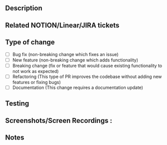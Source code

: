 ## Description

<!-- Put the PR description here -->

## Related NOTION/Linear/JIRA tickets

<!-- MOT - [ticket ID here] - title of the ticket -->

## Type of change

- [ ] Bug fix (non-breaking change which fixes an issue)
- [ ] New feature (non-breaking change which adds functionality)
- [ ] Breaking change (fix or feature that would cause existing functionality to not work as expected)
- [ ] Refactoring (This type of PR improves the codebase without adding new features or fixing bugs)
- [ ] Documentation (This change requires a documentation update)

## Testing

<!-- Tested locally, works fine! -->

## Screenshots/Screen Recordings :

## Notes
<!-- More details? Add here -->